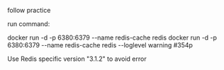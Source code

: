 follow practice

run command:

docker run -d -p 6380:6379 --name redis-cache redis
docker run -d -p 6380:6379 --name redis-cache redis --loglevel warning #354p

Use Redis specific version "3.1.2" to avoid error
